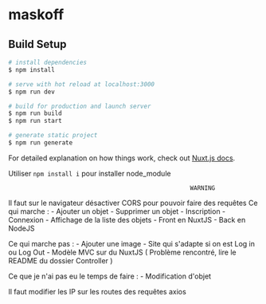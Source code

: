 # maskoff

## Build Setup

```bash
# install dependencies
$ npm install

# serve with hot reload at localhost:3000
$ npm run dev

# build for production and launch server
$ npm run build
$ npm run start

# generate static project
$ npm run generate
```

For detailed explanation on how things work, check out [Nuxt.js docs](https://nuxtjs.org).



Utiliser ```npm install i``` pour installer node_module

                                                       WARNING                                            
Il faut sur le navigateur désactiver CORS pour pouvoir faire des requêtes
Ce qui marche : 
    - Ajouter un objet
    - Supprimer un objet
    - Inscription
    - Connexion 
    - Affichage de la liste des objets
    - Front en NuxtJS
    - Back en NodeJS

Ce qui marche pas : 
    - Ajouter une image
    - Site qui s'adapte si on est Log in ou Log Out
    - Modèle MVC sur du NuxtJS ( Problème rencontré, lire le README du dossier Controller )
    
Ce que je n'ai pas eu le temps de faire : 
    - Modification d'objet

Il faut modifier les IP sur les routes des requêtes axios

